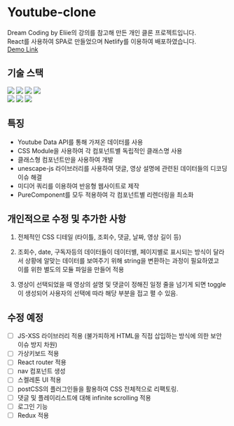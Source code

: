 # Youtube-clone

Dream Coding by Eliie의 강의를 참고해 만든 개인 클론 프로젝트입니다.</br>
React를 사용하여 SPA로 만들었으며 Netlify를 이용하여 배포하였습니다.</br>
[Demo Link]()

## 기술 스택

<img src="https://img.shields.io/badge/HTML5-E34F26?style=for-the-badge&logo=html5&logoColor=white" /> <img src="https://img.shields.io/badge/CSS3-1572B6?style=for-the-badge&logo=css3&logoColor=white" /> <img src="https://img.shields.io/badge/JavaScript-323330?style=for-the-badge&logo=javascript&logoColor=F7DF1E" /> <img src="https://img.shields.io/badge/React-20232A?style=for-the-badge&logo=react&logoColor=61DAFB" /></br>
<img src="https://img.shields.io/badge/Postman-FF6C37?style=for-the-badge&logo=Postman&logoColor=white" />
<img src="https://img.shields.io/badge/Netlify-00C7B7?style=for-the-badge&logo=netlify&logoColor=white" />
<img src="https://img.shields.io/badge/Yarn-2C8EBB?style=for-the-badge&logo=yarn&logoColor=white" />

## 특징

- Youtube Data API를 통해 가져온 데이터를 사용</br>
- CSS Module을 사용하여 각 컴포넌트별 독립적인 클래스명 사용</br>
- 클래스형 컴포넌트만을 사용하여 개발</br>
- unescape-js 라이브러리를 사용하여 댓글, 영상 설명에 관련된 데이터들의 디코딩 이슈 해결</br>
- 미디어 쿼리를 이용하여 반응형 웹사이트로 제작</br>
- PureComponent를 모두 적용하여 각 컴포넌트별 리렌더링을 최소화</br>

## 개인적으로 수정 및 추가한 사항

1. 전체적인 CSS 디테일 (타이틀, 조회수, 댓글, 날짜, 영상 길이 등)
2. 조회수, date, 구독자등의 데이터들이 데이터별, 페이지별로 표시되는 방식이 달라서 상황에 알맞는 데이터를 보여주기 위해 string을 변환하는 과정이 필요하였고</br> 이를 위한 별도의 모듈 파일을 만들어 적용

3. 영상이 선택되었을 때 영상의 설명 및 댓글이 정해진 일정 줄을 넘기게 되면 toggle이 생성되어 사용자의 선택에 따라 해당 부분을 접고 펼 수 있음.

## 수정 예정

- [ ] JS-XSS 라이브러리 적용 (불가피하게 HTML을 직접 삽입하는 방식에 의한 보안 이슈 방지 차원)
- [ ] 가상키보드 적용
- [ ] React router 적용
- [ ] nav 컴포넌트 생성
- [ ] 스켈레톤 UI 적용
- [ ] postCSS의 플러그인들을 활용하여 CSS 전체적으로 리팩토링.
- [ ] 댓글 및 플레이리스트에 대해 infinite scrolling 적용
- [ ] 로그인 기능
- [ ] Redux 적용
